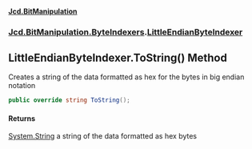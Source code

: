 #### [Jcd.BitManipulation](index.md 'index')
### [Jcd.BitManipulation.ByteIndexers](Jcd.BitManipulation.ByteIndexers.md 'Jcd.BitManipulation.ByteIndexers').[LittleEndianByteIndexer](Jcd.BitManipulation.ByteIndexers.LittleEndianByteIndexer.md 'Jcd.BitManipulation.ByteIndexers.LittleEndianByteIndexer')

## LittleEndianByteIndexer.ToString() Method

Creates a string of the data formatted as hex for the bytes in big endian notation

```csharp
public override string ToString();
```

#### Returns

[System.String](https://docs.microsoft.com/en-us/dotnet/api/System.String 'System.String')
a string of the data formatted as hex bytes